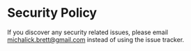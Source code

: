 # Security Policy

If you discover any security related issues, please email michalick.brett@gmail.com instead of using the issue tracker.
